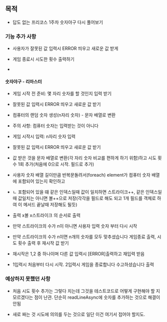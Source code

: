 ## 목적

- 답도 없는 프리코스 1주차 숫자야구 다시 풀어보기

### 기능 추가 사항

- 사용자가 잘못된 값 입력시 ERROR 띄우고 새로운 값 받게

- 게임 종료시 시도한 횟수 출력하기

- 

#### 숫자야구 - 리마스터

- 게임 시작 전 준비: 몇 자리 숫자를 할 것인지 입력 받기

- 잘못된 값 입력시 ERROR 띄우고 새로운 값 받기

- 컴퓨터의 랜덤 숫자 생성(n자리 숫자) - 문자 배열로 변환

- 주의 사항: 컴퓨터 숫자는 입력받는 것이 아니다

- 게임 시작시 입력: n자리 숫자 입력

- 잘못된 값 입력시 ERROR 띄우고 새로운 값 받기

- 값 받은 것을 문자 배열로 변환(각 자리 숫자 비교를 편하게 하기 위함)하고 시도 횟수 1회 추가(처음에 0으로 시작. 필드로 추가)

- 사용자 숫자 배열 길이만큼 반복문돌려서(foreach) element가 컴퓨터 숫자 배열에 포함되어 있는지 확인하고
- ㄴ 포함되어 있을 떄 같은 인덱스일때 값이 일치하면 스트라이크++, 같은 인덱스일때 값일치는 아니면 볼++으로 저장(각각을 필드로 해도 되고 1개 필드를 객체로 하여 이 메서드 끝날때 저장해도 될듯)

- 출력 x볼 x스트라이크 의 순서로 출력

- 만약 스트라이크의 수가 n이 아니면 사용자 입력 숫자 부터 다시 시작

- 만약 스트라이크의 수가 n이면 n개의 숫자를 모두 맞추셨습니다 게임종료 출력, 시도 횟수 출력 후 재시작 값 받기

- 재시작은 1,2 중 하나이며 다른 값 입력시 [ERROR]출력하고 재입력 받음

- 1입력시 처음부터 다시 시작. 2입력시 게임을 종료합니다 수고하셨습니다 출력

### 예상하지 못했던 사항

- 처음 시도 횟수 추가는 그렇다 치는데 그것을 테스트코드로 어떻게 구현해야 할 지 모르겠다는 점이 난관. 단순히 readLineAsync에 숫자를 추가하는 것으로 해결이 안됨

- 새로 짜는 것 시도에 의의를 두는 것으로 일단 이건 여기서 접어야 할지도. 